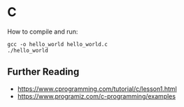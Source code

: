 # C

How to compile and run:

	gcc -o hello_world hello_world.c
	./hello_world

## Further Reading

* https://www.cprogramming.com/tutorial/c/lesson1.html
* https://www.programiz.com/c-programming/examples
